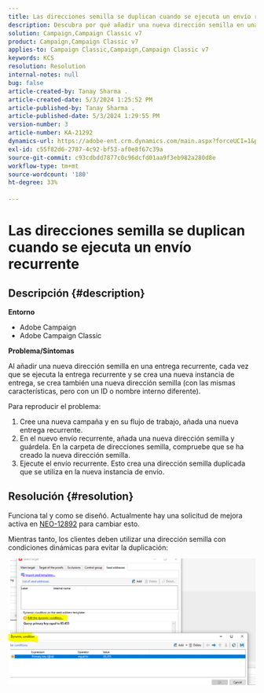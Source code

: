 ```yaml
---
title: Las direcciones semilla se duplican cuando se ejecuta un envío recurrente
description: Descubra por qué añadir una nueva dirección semilla en una entrega recurrente crea una dirección semilla duplicada.
solution: Campaign,Campaign Classic v7
product: Campaign,Campaign Classic v7
applies-to: Campaign Classic,Campaign,Campaign Classic v7
keywords: KCS
resolution: Resolution
internal-notes: null
bug: false
article-created-by: Tanay Sharma .
article-created-date: 5/3/2024 1:25:52 PM
article-published-by: Tanay Sharma .
article-published-date: 5/3/2024 1:29:55 PM
version-number: 3
article-number: KA-21292
dynamics-url: https://adobe-ent.crm.dynamics.com/main.aspx?forceUCI=1&pagetype=entityrecord&etn=knowledgearticle&id=c1dfd3a3-5009-ef11-9f8a-6045bd026dc7
exl-id: c55f82d6-2787-4c92-bf53-af0e8f67c39a
source-git-commit: c93cdbdd7877c0c96dcfd01aa9f3eb982a280d8e
workflow-type: tm+mt
source-wordcount: '180'
ht-degree: 33%

---
```


# Las direcciones semilla se duplican cuando se ejecuta un envío recurrente

## Descripción {#description}


<b>Entorno</b>

- Adobe Campaign
- Adobe Campaign Classic


<b>Problema/Síntomas</b>

Al añadir una nueva dirección semilla en una entrega recurrente, cada vez que se ejecuta la entrega recurrente y se crea una nueva instancia de entrega, se crea también una nueva dirección semilla (con las mismas características, pero con un ID o nombre interno diferente).

Para reproducir el problema:

1. Cree una nueva campaña y en su flujo de trabajo, añada una nueva entrega recurrente.
2. En el nuevo envío recurrente, añada una nueva dirección semilla y guárdela. En la carpeta de direcciones semilla, compruebe que se ha creado la nueva dirección semilla.
3. Ejecute el envío recurrente. Esto crea una dirección semilla duplicada que se utiliza en la nueva instancia de envío.



## Resolución {#resolution}


Funciona tal y como se diseñó. Actualmente hay una solicitud de mejora activa en [NEO-12892](https://jira.corp.adobe.com/browse/NEO-12892) para cambiar esto.

Mientras tanto, los clientes deben utilizar una dirección semilla con condiciones dinámicas para evitar la duplicación:

![](assets/83cc65a7-329b-ed11-aad1-6045bd006ce9.png)

